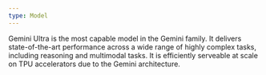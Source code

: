 ```yaml
---
type: Model
---
```


Gemini Ultra is the most capable model in the Gemini family. It delivers state-of-the-art performance across a wide range of highly complex tasks, including reasoning and multimodal tasks. It is efficiently serveable at scale on TPU accelerators due to the Gemini architecture.